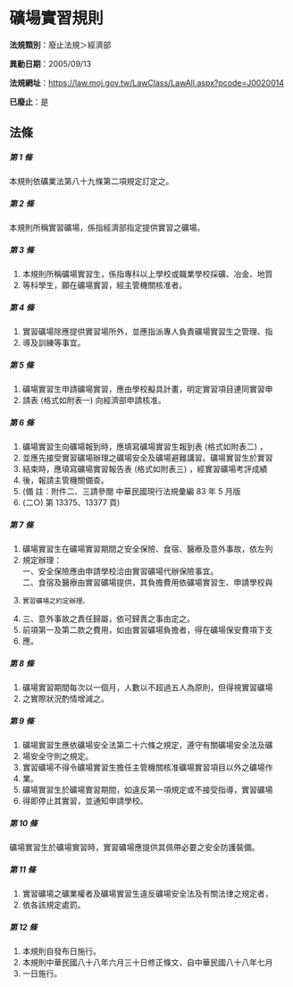 # 礦場實習規則

**法規類別**：廢止法規＞經濟部

**異動日期**：2005/09/13  

**法規網址**：https://law.moj.gov.tw/LawClass/LawAll.aspx?pcode=J0020014

**已廢止**：是



## 法條
##### 第 1 條
本規則依礦業法第八十九條第二項規定訂定之。

##### 第 2 條
本規則所稱實習礦場，係指經濟部指定提供實習之礦場。

##### 第 3 條
1. 本規則所稱礦場實習生，係指專科以上學校或職業學校採礦、冶金、地質
1. 等科學生，願在礦場實習，經主管機關核准者。

##### 第 4 條
1. 實習礦場除應提供實習場所外，並應指派專人負責礦場實習生之管理、指
1. 導及訓練等事宜。

##### 第 5 條
1. 礦場實習生申請礦場實習，應由學校擬具計畫，明定實習項目連同實習申
1. 請表 (格式如附表一) 向經濟部申請核准。

##### 第 6 條
1. 礦場實習生向礦場報到時，應填寫礦場實習生報到表 (格式如附表二) ，
1. 並應先接受實習礦場辦理之礦場安全及礦場避難講習。礦場實習生於實習
1. 結束時，應填寫礦場實習報告表 (格式如附表三) ，經實習礦場考評成績
1. 後，報請主管機關備查。
1.  (備      註：附件二、三請參閱 中華民國現行法規彙編 83 年 5 月版
1.  (二○) 第 13375、13377 頁)

##### 第 7 條
1. 礦場實習生在礦場實習期間之安全保險、食宿、醫療及意外事故，依左列
1. 規定辦理：  
一、安全保險應由申請學校洽由實習礦場代辦保險事宜。  
二、食宿及醫療由實習礦場提供，其負擔費用依礦場實習生、申請學校與
1.     實習礦場之約定辦理。
1. 三、意外事故之責任歸屬，依可歸責之事由定之。
1. 前項第一及第二款之費用，如由實習礦場負擔者，得在礦場保安費項下支
1. 應。

##### 第 8 條
1. 礦場實習期間每次以一個月，人數以不超過五人為原則，但得視實習礦場
1. 之實際狀況酌情增減之。

##### 第 9 條
1. 礦場實習生應依礦場安全法第二十六條之規定，遵守有關礦場安全法及礦
1. 場安全守則之規定。
1. 實習礦場不得令礦場實習生擔任主管機關核准礦場實習項目以外之礦場作
1. 業。
1. 礦場實習生於礦場實習期間，如違反第一項規定或不接受指導，實習礦場
1. 得即停止其實習，並通知申請學校。

##### 第 10 條
礦場實習生於礦場實習時，實習礦場應提供其佩帶必要之安全防護裝備。

##### 第 11 條
1. 實習礦場之礦業權者及礦場實習生違反礦場安全法及有關法律之規定者，
1. 依各該規定處罰。

##### 第 12 條
1. 本規則自發布日施行。
1. 本規則中華民國八十八年六月三十日修正條文，自中華民國八十八年七月
1. 一日施行。


